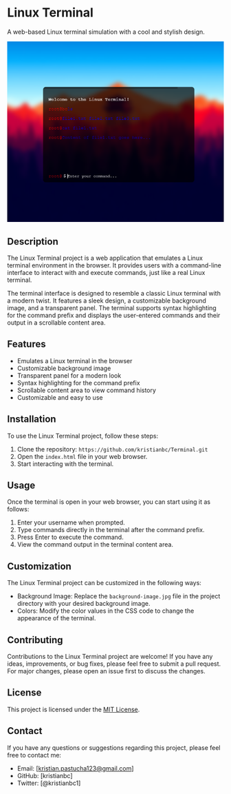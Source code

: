 # Linux Terminal

A web-based Linux terminal simulation with a cool and stylish design.

![Terminal Preview](terminal-preview.png)

## Description

The Linux Terminal project is a web application that emulates a Linux terminal environment in the browser. It provides users with a command-line interface to interact with and execute commands, just like a real Linux terminal.

The terminal interface is designed to resemble a classic Linux terminal with a modern twist. It features a sleek design, a customizable background image, and a transparent panel. The terminal supports syntax highlighting for the command prefix and displays the user-entered commands and their output in a scrollable content area.

## Features

- Emulates a Linux terminal in the browser
- Customizable background image
- Transparent panel for a modern look
- Syntax highlighting for the command prefix
- Scrollable content area to view command history
- Customizable and easy to use

## Installation

To use the Linux Terminal project, follow these steps:

1. Clone the repository: `https://github.com/kristianbc/Terminal.git`
2. Open the `index.html` file in your web browser.
3. Start interacting with the terminal.

## Usage

Once the terminal is open in your web browser, you can start using it as follows:

1. Enter your username when prompted.
2. Type commands directly in the terminal after the command prefix.
3. Press Enter to execute the command.
4. View the command output in the terminal content area.

## Customization

The Linux Terminal project can be customized in the following ways:

- Background Image: Replace the `background-image.jpg` file in the project directory with your desired background image.
- Colors: Modify the color values in the CSS code to change the appearance of the terminal.

## Contributing

Contributions to the Linux Terminal project are welcome! If you have any ideas, improvements, or bug fixes, please feel free to submit a pull request. For major changes, please open an issue first to discuss the changes.

## License

This project is licensed under the [MIT License](LICENSE).

## Contact

If you have any questions or suggestions regarding this project, please feel free to contact me:

- Email: [kristian.pastucha123@gmail.com]
- GitHub: [kristianbc]
- Twitter: [@kristianbc1]

